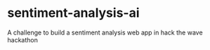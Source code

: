 # sentiment-analysis-ai
A challenge to build a sentiment analysis web app in hack the wave hackathon
